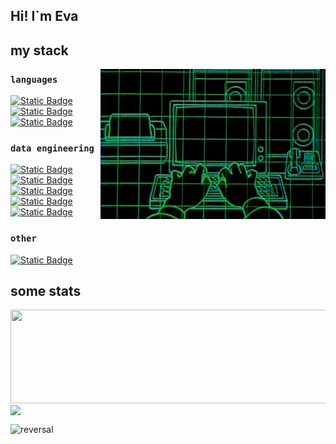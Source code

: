 ## Hi! I`m Eva

## my stack
<img align="right" alt="GIF" src="img/technology.gif" width="360px"/>

### `languages`
<a href="https://www.python.org" target="_blank">
  <img alt="Static Badge" 
       src="https://img.shields.io/badge/Python-blue?logo=Python&logoColor=white" 
       style="border: none;">
</a>
<a href="https://en.cppreference.com/w/c/language" target="_blank">
  <img alt="Static Badge" 
       src="https://img.shields.io/badge/C-%23A8B9CC?logo=C&logoColor=white" 
       style="border: none;">
</a>
<a href="https://en.cppreference.com/w/" target="_blank">
  <img alt="Static Badge" 
       src="https://img.shields.io/badge/C%2B%2B-%2300599C?logo=C%2B%2B&logoColor=white" 
       style="border: none;">
</a>


### `data engineering`
<a href="https://airflow.apache.org" target="_blank">
  <img alt="Static Badge" 
       src="https://img.shields.io/badge/Airflow-%23017CEE?logo=apacheairflow&logoColor=white" 
       style="border: none;">
</a>
<a href="https://spark.apache.org" target="_blank">
  <img alt="Static Badge" 
       src="https://img.shields.io/badge/Spark-%23E25A1C?logo=apachespark&logoColor=white" 
       style="border: none;">
</a>
<a href="https://kafka.apache.org" target="_blank">
  <img alt="Static Badge" 
       src="https://img.shields.io/badge/Kafka-%23231F20?logo=apachekafka&logoColor=white" 
       style="border: none;">
</a>
<a href="https://flink.apache.org" target="_blank">
  <img alt="Static Badge" 
       src="https://img.shields.io/badge/Flink-%23E6526F?logo=apacheflink&logoColor=white" 
       style="border: none;">
</a>
<a href="https://iceberg.apache.org" target="_blank">
  <img alt="Static Badge" 
       src="https://img.shields.io/badge/Iceberg-lightblue" 
       style="border: none;">
</a>

### `other`
<a href="https://www.gnu.org/savannah-checkouts/gnu/bash/manual/bash.html" target="_blank">
  <img alt="Static Badge" 
       src="https://img.shields.io/badge/Bash-%234EAA25?logo=gnubash&logoColor=white" 
       style="border: none;">
</a>

## some stats

<a href="https://github.com/anuraghazra/github-readme-stats">
  <img height=150 width=550 align="center" src="https://github-readme-stats.vercel.app/api?username=chzhShok&hide=prs,contribs&show_icons=true&theme=material-palenight&rank_icon=github" />
</a>
<a href="https://github.com/anuraghazra/convoychat">
  <img height=150 align="center" src="https://github-readme-stats.vercel.app/api/top-langs?username=chzhShok&size_weight=0.5&count_weight=0.5&theme=material-palenight&langs_count=5&layout=compact" />
</a>

![reversal](https://capsule-render.vercel.app/api?type=waving&color=0:CAD0FF,100:D8ABFF&height=150&section=footer&fontSize=50&fontColor=fcb0be)
